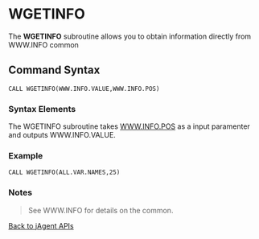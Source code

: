 # WGETINFO

<PageHeader />

The **WGETINFO** subroutine allows you to obtain information directly from WWW.INFO common

## Command Syntax

```
CALL WGETINFO(WWW.INFO.VALUE,WWW.INFO.POS)
```

### Syntax Elements

The WGETINFO subroutine takes [WWW.INFO.POS](./../www.info) as a input paramenter and outputs WWW.INFO.VALUE.

### Example

```
CALL WGETINFO(ALL.VAR.NAMES,25)
```

### Notes

>See WWW.INFO for details on the common.

[Back to jAgent APIs](./../README.md)
